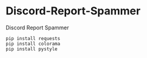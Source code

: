 # Discord-Report-Spammer
Discord Report Spammer


```Установка
pip install requests
pip install colorama
pip install pystyle
```
